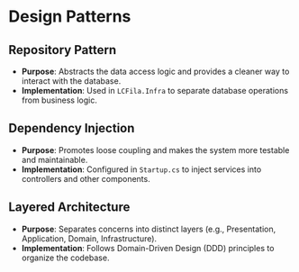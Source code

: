 # Design Patterns

## Repository Pattern
- **Purpose**: Abstracts the data access logic and provides a cleaner way to interact with the database.
- **Implementation**: Used in `LCFila.Infra` to separate database operations from business logic.

## Dependency Injection
- **Purpose**: Promotes loose coupling and makes the system more testable and maintainable.
- **Implementation**: Configured in `Startup.cs` to inject services into controllers and other components.

## Layered Architecture
- **Purpose**: Separates concerns into distinct layers (e.g., Presentation, Application, Domain, Infrastructure).
- **Implementation**: Follows Domain-Driven Design (DDD) principles to organize the codebase.
